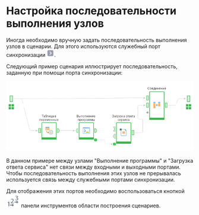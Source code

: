 # Настройка последовательности выполнения узлов

Иногда необходимо вручную задать последовательность выполнения узлов в сценарии. Для этого используются служебный порт синхронизации ![](/media/app/icons/ports/orderport_inactive.svg).

Следующий пример сценария иллюстрирует последовательность, заданную при помощи порта синхронизации:

![](/media/app/glossary/execution_sequence.png) 

В данном примере между узлами "Выполнение программы" и "Загрузка ответа сервиса" нет связи между входными и выходными портами. Чтобы последовательность выполнения этих узлов не прерывалась используется связь между служебными портами синхронизации.

Для отображения этих портов необходимо воспользоваться кнопкой ![](/media/app/icons/toolbar_18/toolbar_18_62.svg) панели инструментов области построения сценариев.
